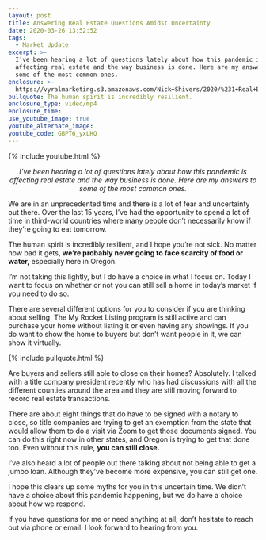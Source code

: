 ```yaml
---
layout: post
title: Answering Real Estate Questions Amidst Uncertainty
date: 2020-03-26 13:52:52
tags:
  - Market Update
excerpt: >-
  I’ve been hearing a lot of questions lately about how this pandemic is
  affecting real estate and the way business is done. Here are my answers to
  some of the most common ones.
enclosure: >-
  https://vyralmarketing.s3.amazonaws.com/Nick+Shivers/2020/%231+Real+Estate+Team+in+the+Portland+Metro+_+SW+Washington+Answering+a+Few+Questions.mp4
pullquote: The human spirit is incredibly resilient.
enclosure_type: video/mp4
enclosure_time:
use_youtube_image: true
youtube_alternate_image:
youtube_code: GBPT6_yxLHQ
---
```


{% include youtube.html %}

<p style="text-align: center;"><em>I’ve been hearing a lot of questions lately about how this pandemic is affecting real estate and the way business is done. Here are my answers to some of the most common ones.</em></p>

We are in an unprecedented time and there is a lot of fear and uncertainty out there. Over the last 15 years, I’ve had the opportunity to spend a lot of time in third-world countries where many people don’t necessarily know if they’re going to eat tomorrow.&nbsp;

The human spirit is incredibly resilient, and I hope you’re not sick. No matter how bad it gets, **we’re probably never going to face scarcity of food or water,** especially here in Oregon.

I’m not taking this lightly, but I do have a choice in what I focus on. Today I want to focus on whether or not you can still sell a home in today’s market if you need to do so.

There are several different options for you to consider if you are thinking about selling. The My Rocket Listing program is still active and can purchase your home without listing it or even having any showings. If you do want to show the home to buyers but don’t want people in it, we can show it virtually.

{% include pullquote.html %}

Are buyers and sellers still able to close on their homes? Absolutely. I talked with a title company president recently who has had discussions with all the different counties around the area and they are still moving forward to record real estate transactions.&nbsp;

There are about eight things that do have to be signed with a notary to close, so title companies are trying to get an exemption from the state that would allow them to do a visit via Zoom to get those documents signed. You can do this right now in other states, and Oregon is trying to get that done too. Even without this rule, **you can still close.**

I’ve also heard a lot of people out there talking about not being able to get a jumbo loan. Although they’ve become more expensive, you can still get one.

I hope this clears up some myths for you in this uncertain time. We didn’t have a choice about this pandemic happening, but we do have a choice about how we respond.

If you have questions for me or need anything at all, don’t hesitate to reach out via phone or email. I look forward to hearing from you.